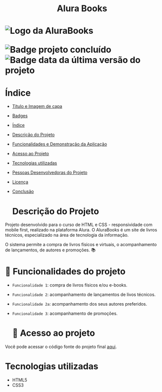 <h1 align="center"> Alura Books<h1>

![Logo da AluraBooks](https://user-images.githubusercontent.com/123994307/218933373-7eaefac0-beca-4029-a5cd-0666dd9dc554.svg)

![Badge projeto concluído](https://img.shields.io/badge/status-concluded-green)
![Badge data da última versão do projeto](https://img.shields.io/badge/release%20date-february-green)

  # Índice

* [Título e Imagem de capa](#Título-e-Imagem-de-capa)
* [Badges](#badges)
* [Índice](#índice)
* [Descrição do Projeto](#descrição-do-projeto)
* [Funcionalidades e Demonstração da Aplicação](#funcionalidades-e-demonstração-da-aplicação)
* [Acesso ao Projeto](#acesso-ao-projeto)
* [Tecnologias utilizadas](#tecnologias-utilizadas)
* [Pessoas Desenvolvedoras do Projeto](#pessoas-desenvolvedoras)
* [Licença](#licença)
* [Conclusão](#conclusão)
  
  # Descrição do Projeto
Projeto desenvolvido para o curso de HTML e CSS - responsividade com mobile first, realizado na plataforma Alura. O AluraBooks é um site de livros técnicos, especializado na área de tecnologia da informação.

O sistema permite a compra de livros físicos e virtuais, o acompanhamento de lançamentos, de autores e promoções. :books:

  # :hammer: Funcionalidades do projeto

- `Funcionalidade 1`: compra de livros físicos e/ou e-books.
- `Funcionalidade 2`: acompanhamento de lançamentos de livos técnicos.
- `Funcionalidade 2a`: acompanhamento dos seus autores preferidos.
- `Funcionalidade 3`: acompanhamento de promoções.
  
  # 📁 Acesso ao projeto

Você pode acessar o código fonte do projeto final [aqui](https://github.com/Rayanesbc/AluraBook).

  # Tecnologias utilizadas
  * HTML5
  * CSS3
